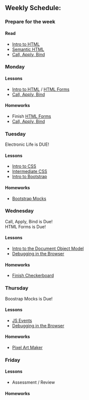 ## Weekly Schedule:

### Prepare for the week

#### Read
* [Intro to HTML](https://workbook.galvanize.com/cohorts/67/articles/2581)
* [Semantic HTML](https://workbook.galvanize.com/cohorts/67/articles/2581)
* [Call, Apply, Bind](https://workbook.galvanize.com/cohorts/67/articles/2623)

### Monday

#### Lessons
* [Intro to HTML](https://workbook.galvanize.com/cohorts/67/articles/2581) / [HTML Forms](https://workbook.galvanize.com/cohorts/67/articles/2585)
* [Call, Apply, Bind](https://workbook.galvanize.com/cohorts/67/articles/2623)

#### Homeworks
* Finish [HTML Forms](https://github.com/gSchool/html-forms)
* [Call, Apply, Bind](https://github.com/gSchool/cab_closure_exercises)

### Tuesday

Electronic Life is DUE!

#### Lessons
* [Intro to CSS](https://workbook.galvanize.com/cohorts/67/articles/2588)
* [Intermediate CSS](https://workbook.galvanize.com/cohorts/67/articles/2589)
* [Intro to Bootstrap](https://workbook.galvanize.com/cohorts/67/articles/2593)

#### Homeworks
* [Bootstrap Mocks](https://github.com/gSchool/bootstrap_mocks_assignment)

### Wednesday

Call, Apply, Bind is Due!  
HTML Forms is Due!  

#### Lessons
* [Intro to the Document Object Model](https://workbook.galvanize.com/cohorts/67/articles/2610)  
* [Debugging in the Browser](https://workbook.galvanize.com/cohorts/67/articles/2606)  

#### Homeworks

* [Finish Checkerboard](https://github.com/gSchool/checkerboard-exercise)  

### Thursday

Boostrap Mocks is Due!  

#### Lessons
* [JS Events](https://workbook.galvanize.com/cohorts/67/articles/2612)  
* [Debugging in the Browser](https://workbook.galvanize.com/cohorts/67/articles/2606)  

#### Homeworks
* [Pixel Art Maker](https://github.com/gSchool/pixel-art-maker)  

### Friday

#### Lessons
* Assessment / Review

#### Homeworks

